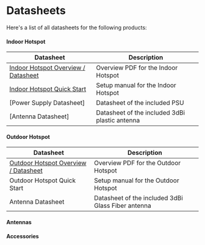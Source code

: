 # Datasheets

Here's a list of all datasheets for the following products:

#### Indoor Hotspot
| Datasheet | Description |
| --- | ---  |
| [Indoor Hotspot Overview / Datasheet](https://helium.nebra.com/pdfs/indoor-overview.pdf) | Overview PDF for the Indoor Hotspot |
| [Indoor Hotspot Quick Start](https://helium.nebra.com/pdfs/indoor-quick-start.pdf)  | Setup manual for the Indoor Hotspot |
| [Power Supply Datasheet] | Datasheet of the included PSU |
| [Antenna Datasheet] | Datasheet of the included 3dBi plastic antenna |

#### Outdoor Hotspot

| Datasheet | Description |
| --- | ---  |
| [Outdoor Hotspot Overview / Datasheet]() | Overview PDF for the Outdoor Hotspot |
| Outdoor Hotspot Quick Start  | Setup manual for the Outdoor Hotspot |
| Antenna Datasheet | Datasheet of the included 3dBi Glass Fiber antenna |


#### Antennas

#### Accessories
